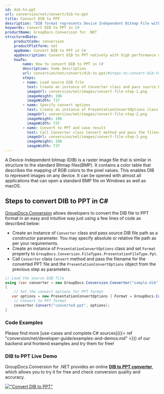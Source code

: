 ```yaml
---
id: dib-to-ppt
url: conversion/net/convert/dib-to-ppt
title: Convert DIB to PPT
description: "DIB format represents Device Independent Bitmap File with .dib extension. Learn how to convert DIB to PPT file programmatically in C# language using GroupDocs.Conversion for .NET library."
keywords: Convert DIB to PPT in C#
productName: GroupDocs.Conversion for .NET
structuredData:
    productCode: conversion
    productPlatform: net
    appName: Convert DIB to PPT in C#
    appDescription: Convert DIB to PPT natively with high performance using C# language and server side GroupDocs.Conversion for .NET APIs, without the use of any software like Microsoft or Open Office.
    howTo:
        name: How to convert DIB to PPT in C# 
        description: Some description
        url: conversion/net/convert/dib-to-ppt/#steps-to-convert-dib-to-ppt-in-c
        steps:
        - name: Load source DIB file 
          text: Create an instance of Converter class and pass source DIB file path as a constructor parameter. You may specify absolute or relative file path as per your requirements. 
          imageUrl: conversion/net/images/convert-file-step-1.png
          imageHeight: 196
          imageWidth: 737
        - name: Specify convert options 
          text: Create an instance of PresentationConvertOptions class.
          imageUrl: conversion/net/images/convert-file-step-2.png
          imageHeight: 196
          imageWidth: 737
        - name: Convert to PPT and save result 
          text: Call Converter class Convert method and pass the filename for the converted HTML file and the PresentationConvertOptions object from the previous step as parameters.
          imageUrl: conversion/net/images/convert-file-step-3.png
          imageHeight: 196
          imageWidth: 737
---
```


A Device-Independent bitmap (DIB) is a raster image file that is similar in structure to the standard Bitmap files(BMP). It contains a color table that describes the mapping of RGB colors to the pixel values. This enables DIB to represent images on any device. It can be opened with almost all applications that can open a standard BMP file on Windows as well as macOS.

## Steps to convert DIB to PPT in C#

[GroupDocs.Conversion](https://products.groupdocs.com/conversion/net) allows developers to convert the DIB file to PPT format in an easy and intuitive way just using a few lines of code as described below:

* Create an instance of `Converter` class and pass source DIB file path as a constructor parameter. You may specify absolute or relative file path as per your requirements. 
* Create an instance of `PresentationConvertOptions` class and set `Format` property to `GroupDocs.Conversion.FileTypes.PresentationFileType.Ppt`.
* Call `Converter` class `Convert` method and pass the filename for the converted PPT file and the `PresentationConvertOptions` object from the previous step as parameters.

```csharp
// Load the source DIB file
using (var converter = new GroupDocs.Conversion.Converter("sample.dib"))
{
    // Set the convert options for PPT format
   var options = new PresentationConvertOptions { Format = GroupDocs.Conversion.FileTypes.PresentationFileType.Ppt };
    // Convert to PPT format
    converter.Convert("converted.ppt", options);
}
```

### Code Examples

Please find more [use-cases and complete C# sources]({{< ref "conversion/net/developer-guide/examples-and-demos.md" >}}) of our backend and frontend examples and try them for free!

### DIB to PPT Live Demo

GroupDocs.Conversion for .NET provides an online [**DIB to PPT converter**](https://products.groupdocs.app/conversion/dib-to-ppt), which allows you to try it for free and check conversion quality and accuracy.

[!["Convert DIB to PPT"](conversion/net/images/convert-to-ppt/convert-dib-to-ppt.png)](https://products.groupdocs.app/conversion/dib-to-ppt)